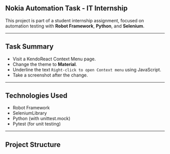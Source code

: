 ## Nokia Automation Task - IT Internship

This project is part of a student internship assignment, focused on automation testing with **Robot Framework**, **Python**, and **Selenium**.

---

## Task Summary

- Visit a KendoReact Context Menu page.
- Change the theme to **Material**.
- Underline the text `Right-click to open Context menu` using JavaScript.
- Take a screenshot after the change.

---

## Technologies Used

- Robot Framework
- SeleniumLibrary
- Python (with unittest.mock)
- Pytest (for unit testing)

---

## Project Structure

